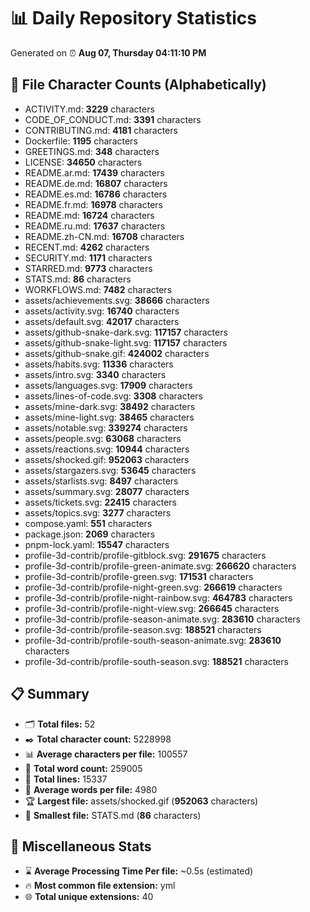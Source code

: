 # 📊 Daily Repository Statistics
Generated on ⏰ **Aug 07, Thursday 04:11:10 PM**

## 📂 File Character Counts (Alphabetically)
- ACTIVITY.md: **3229** characters
- CODE_OF_CONDUCT.md: **3391** characters
- CONTRIBUTING.md: **4181** characters
- Dockerfile: **1195** characters
- GREETINGS.md: **348** characters
- LICENSE: **34650** characters
- README.ar.md: **17439** characters
- README.de.md: **16807** characters
- README.es.md: **16786** characters
- README.fr.md: **16978** characters
- README.md: **16724** characters
- README.ru.md: **17637** characters
- README.zh-CN.md: **16708** characters
- RECENT.md: **4262** characters
- SECURITY.md: **1171** characters
- STARRED.md: **9773** characters
- STATS.md: **86** characters
- WORKFLOWS.md: **7482** characters
- assets/achievements.svg: **38666** characters
- assets/activity.svg: **16740** characters
- assets/default.svg: **42017** characters
- assets/github-snake-dark.svg: **117157** characters
- assets/github-snake-light.svg: **117157** characters
- assets/github-snake.gif: **424002** characters
- assets/habits.svg: **11336** characters
- assets/intro.svg: **3340** characters
- assets/languages.svg: **17909** characters
- assets/lines-of-code.svg: **3308** characters
- assets/mine-dark.svg: **38492** characters
- assets/mine-light.svg: **38465** characters
- assets/notable.svg: **339274** characters
- assets/people.svg: **63068** characters
- assets/reactions.svg: **10944** characters
- assets/shocked.gif: **952063** characters
- assets/stargazers.svg: **53645** characters
- assets/starlists.svg: **8497** characters
- assets/summary.svg: **28077** characters
- assets/tickets.svg: **22415** characters
- assets/topics.svg: **3277** characters
- compose.yaml: **551** characters
- package.json: **2069** characters
- pnpm-lock.yaml: **15547** characters
- profile-3d-contrib/profile-gitblock.svg: **291675** characters
- profile-3d-contrib/profile-green-animate.svg: **266620** characters
- profile-3d-contrib/profile-green.svg: **171531** characters
- profile-3d-contrib/profile-night-green.svg: **266619** characters
- profile-3d-contrib/profile-night-rainbow.svg: **464783** characters
- profile-3d-contrib/profile-night-view.svg: **266645** characters
- profile-3d-contrib/profile-season-animate.svg: **283610** characters
- profile-3d-contrib/profile-season.svg: **188521** characters
- profile-3d-contrib/profile-south-season-animate.svg: **283610** characters
- profile-3d-contrib/profile-south-season.svg: **188521** characters

## 📋 Summary
- 🗂️ **Total files:** 52
- ✒️ **Total character count:** 5228998
- 📊 **Average characters per file:** 100557
- 📝 **Total word count:** 259005
- 🧾 **Total lines:** 15337
- 📐 **Average words per file:** 4980
- 🏆 **Largest file:** assets/shocked.gif (**952063** characters)
- 🥉 **Smallest file:** STATS.md (**86** characters)

## 🌟 Miscellaneous Stats
- ⌛ **Average Processing Time Per file:** ~0.5s (estimated)
- 🔥 **Most common file extension:** yml
- 🌐 **Total unique extensions:** 40
